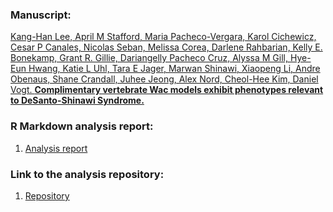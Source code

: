 ### Manuscript:
[Kang-Han Lee, April M Stafford, Maria Pacheco-Vergara, Karol Cichewicz, Cesar P Canales, Nicolas Seban, Melissa Corea, Darlene Rahbarian, Kelly E. Bonekamp, Grant R. Gillie, Dariangelly Pacheco Cruz, Alyssa M Gill, Hye-Eun Hwang, Katie L Uhl, Tara E Jager, Marwan Shinawi, Xiaopeng Li, Andre Obenaus, Shane Crandall, Juhee Jeong, Alex Nord, Cheol-Hee Kim, Daniel Vogt.
 **Complimentary vertebrate Wac models exhibit phenotypes relevant to DeSanto-Shinawi Syndrome.**](https://)


### R Markdown analysis report:
1. [Analysis report](https://nordneurogenomicslab.github.io/WAC_bulk_RNAseq/)     

### Link to the analysis repository: 
1. [Repository](https://github.com/NordNeurogenomicsLab/WAC_bulk_RNAseq/tree/main)    

